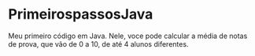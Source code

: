 # PrimeirospassosJava

Meu primeiro código em Java. Nele, voce pode calcular a média de notas de prova, que vão de 0 a 10, de até 4 alunos diferentes.